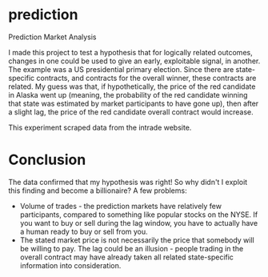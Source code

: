 # prediction
Prediction Market Analysis

I made this project to test a hypothesis that for logically related outcomes, changes in one could be used to give an early, exploitable signal, in another. The example was a US presidential primary election. Since there are state-specific contracts, and contracts for the overall winner, these contracts are related. My guess was that, if hypothetically, the price of the red candidate in Alaska went up (meaning, the probability of the red candidate winning that state was estimated by market participants to have gone up), then after a slight lag, the price of the red candidate overall contract would increase.

This experiment scraped data from the intrade website.

Conclusion
====
The data confirmed that my hypothesis was right! So why didn't I exploit this finding and become a billionaire? A few problems:

* Volume of trades - the prediction markets have relatively few participants, compared to something like popular stocks on the NYSE. If you want to buy or sell during the lag window, you have to actually have a human ready to buy or sell from you.
* The stated market price is not necessarily the price that somebody will be willing to pay. The lag could be an illusion - people trading in the overall contract may have already taken all related state-specific information into consideration.
